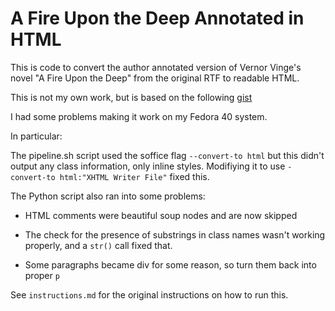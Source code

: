 # A Fire Upon the Deep Annotated in HTML

This is code to convert the author annotated version of Vernor Vinge's novel "A
Fire Upon the Deep" from the original RTF to readable HTML.

This is not my own work, but is based on the following [gist](https://gist.github.com/bocajnotnef/f3f43acc065a2a1a4dd433b8eace3f2b)

I had some problems making it work on my Fedora 40 system.

In particular:

The pipeline.sh script used the soffice flag `--convert-to html` but this didn't
output any class information, only inline styles. Modifiying it to use
`-convert-to html:"XHTML Writer File"` fixed this.

The Python script also ran into some problems: 

* HTML comments were beautiful soup nodes and are now skipped

* The check for the presence of substrings in class names wasn't working
  properly, and a `str()` call fixed that.

* Some paragraphs became div for some reason, so turn them back into proper
  `p`
  
See `instructions.md` for the original instructions on how to run this.
